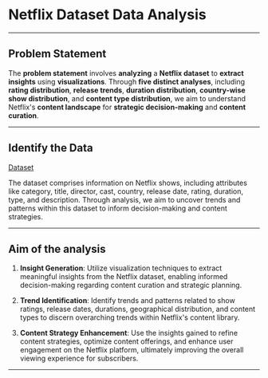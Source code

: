 # Netflix Dataset Data Analysis
-----

## Problem Statement

The **problem statement** involves **analyzing** a **Netflix dataset** to **extract insights** using **visualizations**. Through **five distinct analyses**, including **rating distribution**, **release trends**, **duration distribution**, **country-wise show distribution**, and **content type distribution**, we aim to understand Netflix's **content landscape** for **strategic decision-making** and **content curation**.

-----

## Identify the Data

[Dataset](https://github.com/Tanay-Dwivedi/Netflix-Dataset-Data-Analysis/blob/master/netflix.csv)

The dataset comprises information on Netflix shows, including attributes like category, title, director, cast, country, release date, rating, duration, type, and description. Through analysis, we aim to uncover trends and patterns within this dataset to inform decision-making and content strategies.

-----

## Aim of the analysis

1. **Insight Generation**: Utilize visualization techniques to extract meaningful insights from the Netflix dataset, enabling informed decision-making regarding content curation and strategic planning.
  
2. **Trend Identification**: Identify trends and patterns related to show ratings, release dates, durations, geographical distribution, and content types to discern overarching trends within Netflix's content library.

3. **Content Strategy Enhancement**: Use the insights gained to refine content strategies, optimize content offerings, and enhance user engagement on the Netflix platform, ultimately improving the overall viewing experience for subscribers.

-----